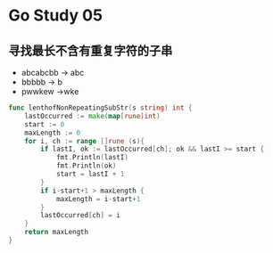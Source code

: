 # Go Study 05

<!--more-->
## 寻找最长不含有重复字符的子串
- abcabcbb -> abc
- bbbbb -> b
- pwwkew ->wke
```go
func lenthofNonRepeatingSubStr(s string) int {
	lastOccurred := make(map[rune]int)
	start := 0
	maxLength := 0
	for i, ch := range []rune (s){
		if lastI, ok := lastOccurred[ch]; ok && lastI >= start {
			fmt.Println(lastI)
			fmt.Println(ok)
			start = lastI + 1
		}
		if i-start+1 > maxLength {
			maxLength = i-start+1
		}
		lastOccurred[ch] = i
	}
	return maxLength
}
```
